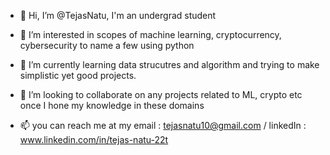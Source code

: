 - 👋 Hi, I’m @TejasNatu, I'm an undergrad student

- 👀 I’m interested in scopes of machine learning, cryptocurrency, cybersecurity to name a few using python

- 🌱 I’m currently learning data strucutres and algorithm and trying to make simplistic yet good projects.

- 💞️ I’m looking to collaborate on any projects related to ML, crypto etc once I hone my knowledge in these domains

- 📫 you can reach me at my email : tejasnatu10@gmail.com / linkedIn : www.linkedin.com/in/tejas-natu-22t

<!---
TejasNatu/TejasNatu is a ✨ special ✨ repository because its `README.md` (this file) appears on your GitHub profile.
You can click the Preview link to take a look at your changes.
--->
